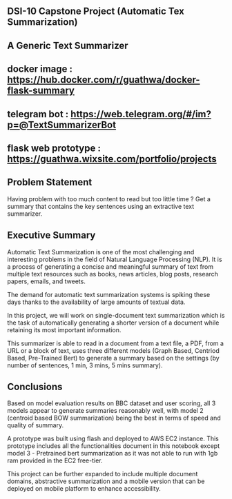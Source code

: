 ## DSI-10 Capstone Project (Automatic Tex Summarization)

## A Generic Text Summarizer

## docker image : https://hub.docker.com/r/guathwa/docker-flask-summary

## telegram bot :  https://web.telegram.org/#/im?p=@TextSummarizerBot

## flask web prototype : https://guathwa.wixsite.com/portfolio/projects

## Problem Statement
Having problem with too much content to read but too little time ? Get a summary that contains the key sentences using an extractive text summarizer.

## Executive Summary
Automatic Text Summarization is one of the most challenging and interesting problems in the field of Natural Language Processing (NLP). It is a process of generating a concise and meaningful summary of text from multiple text resources such as books, news articles, blog posts, research papers, emails, and tweets.

The demand for automatic text summarization systems is spiking these days thanks to the availability of large amounts of textual data.

In this project, we will work on single-document text summarization which is the task of automatically generating a shorter version of a document while retaining its most important information.

This summarizer is able to read in a document from a text file, a PDF, from a URL or a block of text, uses three different models (Graph Based, Centriod Based, Pre-Trained Bert) to generate a summary based on the settings (by number of sentences, 1 min, 3 mins, 5 mins summary).

## Conclusions
Based on model evaluation results on BBC dataset and user scoring, all 3 models appear to generate summaries reasonably well, with model 2 (centroid based BOW summarization) being the best in terms of speed and quality of summary.

A prototype was built using flash and deployed to AWS EC2 instance. This prototype includes all the functionalities document in this notebook except model 3 - Pretrained bert summarization as it was not able to run with 1gb ram provided in the EC2 free-tier.

This project can be further expanded to include multiple document domains, abstractive summarization and a mobile version that can be deployed on mobile platform to enhance accessibility.
